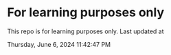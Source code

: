 # For learning purposes only
This repo is for learning purposes only.
Last updated at

Thursday, June 6, 2024 11:42:47 PM

